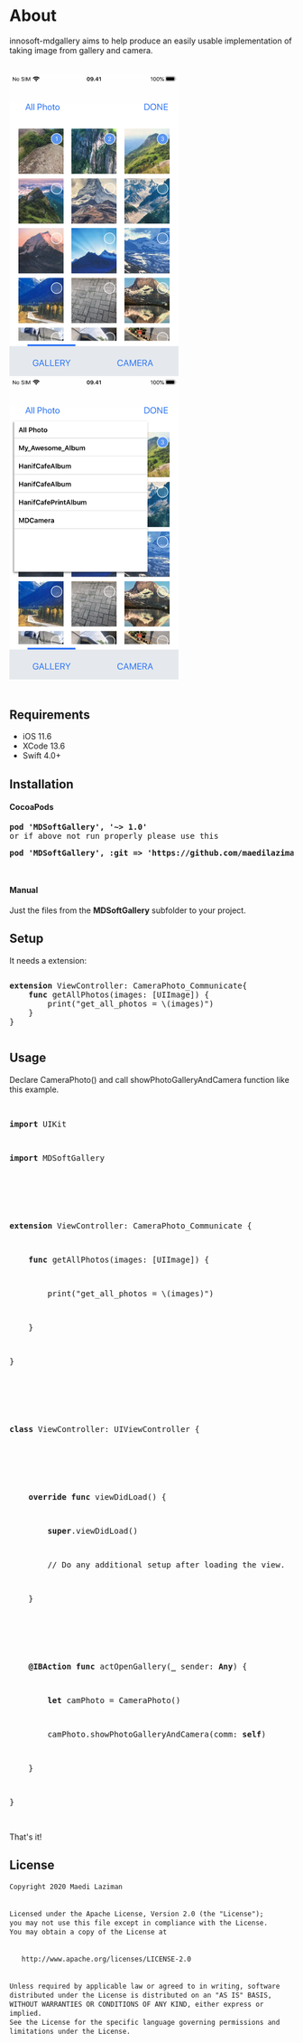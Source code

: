 # About
innosoft-mdgallery aims to help produce an easily usable implementation of taking image from gallery and camera.<br/>
<br/>
<br/>
<img src="https://raw.githubusercontent.com/maedilaziman/innosoft-mdgallery/master/Screenshots/IMG_0216.png" width="300" />
<span>&nbsp; &nbsp; &nbsp; &nbsp; &nbsp; &nbsp; </span><img src="https://raw.githubusercontent.com/maedilaziman/innosoft-mdgallery/master/Screenshots/IMG_0217.png" width="300" />
</br>
<br/>
<h2>Requirements</h2>
<ul>
<li>iOS 11.6</li>
<li>XCode 13.6</li>
<li>Swift 4.0+</li>
</ul>
<h2>Installation</h2>
<h4>CocoaPods</h4>
<pre>
<strong><span class="pl-en">pod 'MDSoftGallery', '~> 1.0'</span></strong>
or if above not run properly please use this
<p><strong><span class="pl-en">pod 'MDSoftGallery', :git => 'https://github.com/maedilaziman/innosoft-mdgallery.git'</span></strong></p>
</pre>
<h4>Manual</h4>
Just the files from the <b>MDSoftGallery</b> subfolder to your project.
<br/>
<h2>Setup</h2>
It needs a extension:
<pre><p class="p3"><span class="s1"><strong>extension</strong></span> ViewController<span class="s2">: </span>CameraPhoto_Communicate<span class="s2">{</span>
<span class="Apple-converted-space">&nbsp; &nbsp; </span><span class="s1"><strong>func</strong></span> <span class="s3">getAllPhotos</span>(images: [<span class="s4">UIImage</span>]) {
<span class="s2"><span class="Apple-converted-space">&nbsp; &nbsp; &nbsp; &nbsp; </span></span><span class="s5">print</span><span class="s2">(</span>"get_all_photos = <span class="s2">\(images)</span>"<span class="s2">)</span>
<span class="Apple-converted-space">&nbsp; &nbsp; </span>}
}</p></pre>
<h2>Usage</h2>
Declare CameraPhoto() and call showPhotoGalleryAndCamera function like this example.
<br/>
<br/>
<pre><p><span class="s1"><strong>import</strong></span> UIKit</p>
<p><span class="s1"><strong>import</strong></span> MDSoftGallery</p>
<p>&nbsp;</p>
<p><span class="s1"><strong>extension</strong></span> ViewController<span class="s2">: </span>CameraPhoto_Communicate<span class="s2"> {</span></p>
<p><span class="Apple-converted-space">&nbsp; &nbsp; </span><span class="s1"><strong>func</strong></span> <span class="s3">getAllPhotos</span>(images: [<span class="s4">UIImage</span>]) {</p>
<p><span class="Apple-converted-space">&nbsp; &nbsp; &nbsp; &nbsp; </span><span class="s5">print</span>(<span class="s6">"get_all_photos = </span>\(images)<span class="s6">"</span>)</p>
<p><span class="Apple-converted-space">&nbsp; &nbsp; </span>}</p>
<p>}</p>
<p>&nbsp;</p>
<p><span class="s1"><strong>class</strong></span> <span class="s7">ViewController</span><span class="s2">: </span>UIViewController<span class="s2"> {</span></p>
<p><span class="Apple-converted-space">&nbsp;&nbsp; &nbsp;</span></p>
<p><span class="s2"><span class="Apple-converted-space">&nbsp; &nbsp; </span></span><strong>override</strong> <strong>func</strong> <span class="s3">viewDidLoad</span><span class="s2">() {</span></p>
<p><span class="Apple-converted-space">&nbsp; &nbsp; &nbsp; &nbsp; </span><span class="s1"><strong>super</strong></span>.<span class="s5">viewDidLoad</span>()</p>
<p><span class="s2"><span class="Apple-converted-space">&nbsp; &nbsp; &nbsp; &nbsp; </span></span>// Do any additional setup after loading the view.</p>
<p><span class="Apple-converted-space">&nbsp; &nbsp; </span>}</p>
<p><span class="Apple-converted-space">&nbsp;&nbsp; &nbsp;</span></p>
<p><span class="Apple-converted-space">&nbsp; &nbsp; </span><span class="s1"><strong>@IBAction</strong></span> <span class="s1"><strong>func</strong></span> <span class="s3">actOpenGallery</span>(<span class="s1"><strong>_</strong></span> sender: <span class="s1"><strong>Any</strong></span>) {</p>
<p><span class="Apple-converted-space">&nbsp; &nbsp; &nbsp; &nbsp; </span><span class="s1"><strong>let</strong></span> camPhoto = <span class="s8">CameraPhoto</span>()</p>
<p><span class="Apple-converted-space">&nbsp; &nbsp; &nbsp; &nbsp; </span>camPhoto.<span class="s9">showPhotoGalleryAndCamera</span>(comm: <span class="s1"><strong>self</strong></span>)</p>
<p><span class="Apple-converted-space">&nbsp; &nbsp; </span>}</p>
<p>}</p></pre>
<br/>
That's it!
<br/>
<h2>License</h2>
<pre><code>Copyright 2020 Maedi Laziman
<br/>
Licensed under the Apache License, Version 2.0 (the "License");
you may not use this file except in compliance with the License.
You may obtain a copy of the License at
<br/>
   http://www.apache.org/licenses/LICENSE-2.0
<br/>
Unless required by applicable law or agreed to in writing, software
distributed under the License is distributed on an "AS IS" BASIS,
WITHOUT WARRANTIES OR CONDITIONS OF ANY KIND, either express or implied.
See the License for the specific language governing permissions and
limitations under the License.</code></pre>
